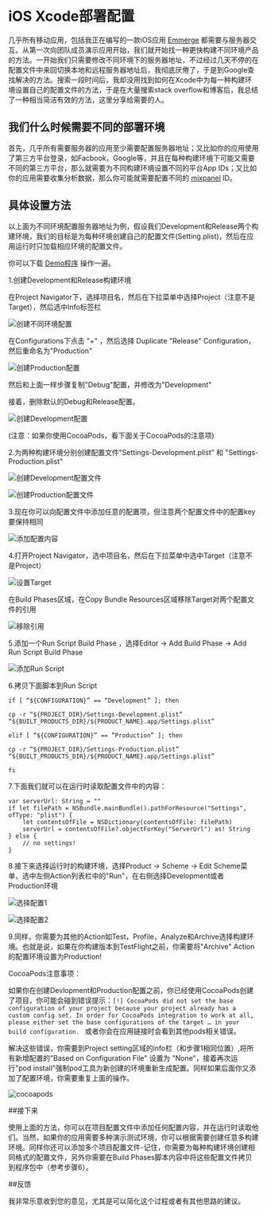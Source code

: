 # iOS Xcode部署配置

几乎所有移动应用，包括我正在编写的一款iOS应用 [Emmerge][1] 都需要与服务器交互。从第一次向团队成员演示应用开始，我们就开始找一种更快构建不同环境产品的方法。一开始我们只需要修改不同环境下的服务器地址，不过经过几天不停的在配置文件中来回切换本地和远程服务器地址后，我彻底厌倦了，于是到Google查找解决的方法。搜索一段时间后，我却没用找到如何在Xcode中为每一种构建环境设置自己的配置文件的方法，于是在大量搜索stack overflow和博客后，我总结了一种相当简洁有效的方法，这里分享给需要的人。

## 我们什么时候需要不同的部署环境

首先，几乎所有需要服务器的应用至少需要配置服务器地址；又比如你的应用使用了第三方平台登录，如Facbook，Google等，并且在每种构建环境下可能又需要不同的第三方平台，那么就需要为不同构建环境设置不同的平台App IDs；又比如你的应用需要收集分析数据，那么你可能就需要配置不同的 [mixpanel][2] ID。

## 具体设置方法

以上面为不同环境配置服务器地址为例，假设我们Development和Release两个构建环境，我们的目标是为每种环境创建自己的配置文件(Setting.plist)，然后在应用运行时只加载相应环境的配置文件。

你可以下载 [Demo程序][3] 操作一遍。

1.创建Development和Release构建环境

在Project Navigator下，选择项目名，然后在下拉菜单中选择Project（注意不是Target），然后选中Info标签栏

![创建不同环境配置][4]

在Configurations下点击 "+" ，然后选择 Duplicate "Release" Configuration，然后重命名为"Production"

![创建Production配置][5]

然后和上面一样步骤复制"Debug"配置，并修改为"Development"

接着，删除默认的Debug和Release配置。

![创建Development配置][6]

(注意：如果你使用CocoaPods，看下面关于CocoaPods的注意项)

2.为两种构建环境分别创建配置文件"Settings-Development.plist" 和 "Settings-Production.plist"

![创建Development配置文件][7]

![创建Production配置文件][8]

3.现在你可以向配置文件中添加任意的配置项，但注意两个配置文件中的配置key要保持相同

![添加配置内容][9]

4.打开Project Navigator，选中项目名，然后在下拉菜单中选中Target（注意不是Project）

![设置Target][10]

在Build Phases区域，在Copy Bundle Resources区域移除Target对两个配置文件的引用

![移除引用][11]

5.添加一个Run Script Build Phase ，选择Editor -> Add Build Phase -> Add Run Script Build Phase

![添加Run Script][12]

6.拷贝下面脚本到Run Script

```
if [ “${CONFIGURATION}” == “Development” ]; then
    
cp -r “${PROJECT_DIR}/Settings-Development.plist” “${BUILT_PRODUCTS_DIR}/${PRODUCT_NAME}.app/Settings.plist”

elif [ “${CONFIGURATION}” == “Production” ]; then
    
cp -r “${PROJECT_DIR}/Settings-Production.plist” “${BUILT_PRODUCTS_DIR}/${PRODUCT_NAME}.app/Settings.plist”
    
fi
```

7.下面我们就可以在运行时读取配置文件中的内容：

```
var serverUrl: String = ""
if let filePath = NSBundle.mainBundle().pathForResource("Settings", ofType: "plist") {
    let contentsOfFile = NSDictionary(contentsOfFile: filePath)
    serverUrl = contentsOfFile?.objectForKey("ServerUrl") as! String
} else {
    // no settings!
}
```

8.接下来选择运行时的构建环境，选择Product -> Scheme -> Edit Scheme菜单，选中左侧Action列表栏中的"Run"，在右侧选择Development或者Production环境

![选择配置1][13]

![选择配置2][14]

9.同样，你需要为其他的Action如Test，Profile，Analyze和Archive选择构建环境。也就是说，如果在你构建版本到TestFlight之前，你需要将"Archive" Action的配置环境设置为Production!

CocoaPods注意事项：

如果你在创建Devlopment和Production配置之前，你已经使用CocoaPods创建了项目，你可能会碰到错误提示：`[!] CocoaPods did not set the base configuration of your project because your project already has a custom config set. In order for CocoaPods integration to work at all, please either set the base configurations of the target … in your build configuration.
` 或者你会在应用链接时会看到其他pods相关错误。

解决这些错误，你需要到Project setting区域的info栏（和步骤1相同位置）,将所有新增配置的"Based on Configuration File" 设置为 "None"，接着再次运行"pod install"强制pod工具为新创建的环境重新生成配置。同样如果后面你又添加了配置环境，你需要重复上面的操作。

![cocoapods][15]

##接下来

使用上面的方法，你可以在项目配置文件中添加任何配置内容，并在运行时读取他们。当然，如果你的应用需要多种演示测试环境，你可以根据需要创建任意多构建环境。同样你还可以添加多个项目配置文件-记住，你需要为每种构建环境创建相同格式的配置文件，另外你需要在Build Phases脚本内容中将这些配置文件拷贝到程序包中（参考步骤6）。

##反馈

我非常乐意收到您的意见，尤其是可以简化这个过程或者有其他思路的建议。




  [1]: http://emmerge.com/
  [2]: https://mixpanel.com/
  [3]: https://github.com/nsolter/DeploymentConfigurationsDemo
  [4]: https://cdn-images-1.medium.com/max/800/1*bq8nwaYr_VHSUpg6IFw_zw.png
  [5]: https://cdn-images-1.medium.com/max/800/1*3kHjSJQvu4q5-ee2Cv8A-g.png
  [6]: https://cdn-images-1.medium.com/max/800/1*RjY0NjSZ-XhJKX09HnH03A.png
  [7]: https://cdn-images-1.medium.com/max/800/1*JO3L5eOso9ckPesTPGhFNg.png
  [8]: https://cdn-images-1.medium.com/max/800/1*hGaMWtSo53ZGCdp94auWaw.png
  [9]: https://cdn-images-1.medium.com/max/800/1*Fo3R1a6GmV7BFhYBeei1KQ.png
  [10]: https://cdn-images-1.medium.com/max/800/1*kUfaw6X1urdSjb_VccF--w.png
  [11]: https://cdn-images-1.medium.com/max/800/1*8T5E1yUEtei3iD5WbV9rYQ.png
  [12]: https://cdn-images-1.medium.com/max/800/1*Gj6TGRRPuUwq_7atHfi5SA.png
  [13]: https://cdn-images-1.medium.com/max/800/1*-uoHFkxGa1obj5zsncDChQ.png
  [14]: https://cdn-images-1.medium.com/max/800/1*zb5ykn6CHQeKqO2X7ClKRQ.png
  [15]: https://cdn-images-1.medium.com/max/800/1*F7yDDktEEAnXDZs5DpE4Rg.png
